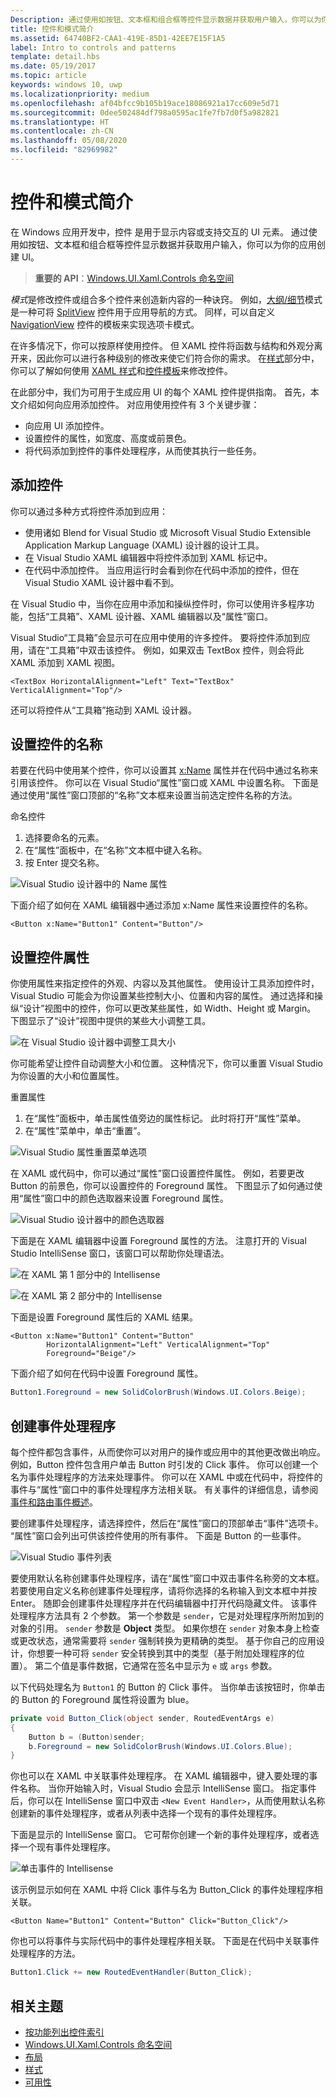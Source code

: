 ```yaml
---
Description: 通过使用如按钮、文本框和组合框等控件显示数据并获取用户输入，你可以为你的应用创建 UI。 下面我们将介绍如何向控件添加应用。
title: 控件和模式简介
ms.assetid: 64740BF2-CAA1-419E-85D1-42EE7E15F1A5
label: Intro to controls and patterns
template: detail.hbs
ms.date: 05/19/2017
ms.topic: article
keywords: windows 10, uwp
ms.localizationpriority: medium
ms.openlocfilehash: af04bfcc9b105b19ace18086921a17cc609e5d71
ms.sourcegitcommit: 0dee502484df798a0595ac1fe7fb7d0f5a982821
ms.translationtype: HT
ms.contentlocale: zh-CN
ms.lasthandoff: 05/08/2020
ms.locfileid: "82969982"
---
```

# <a name="intro-to-controls-and-patterns"></a>控件和模式简介

在 Windows 应用开发中，控件  是用于显示内容或支持交互的 UI 元素。 通过使用如按钮、文本框和组合框等控件显示数据并获取用户输入，你可以为你的应用创建 UI。

> **重要的 API**：[Windows.UI.Xaml.Controls 命名空间](https://docs.microsoft.com/uwp/api/windows.ui.xaml.controls)

*模式*是修改控件或组合多个控件来创造新内容的一种诀窍。 例如，[大纲/细节](master-details.md)模式是一种可将 [SplitView](split-view.md) 控件用于应用导航的方式。 同样，可以自定义 [NavigationView](navigationview.md) 控件的模板来实现选项卡模式。

在许多情况下，你可以按原样使用控件。 但 XAML 控件将函数与结构和外观分离开来，因此你可以进行各种级别的修改来使它们符合你的需求。 在[样式](../style/index.md)部分中，你可以了解如何使用 [XAML 样式](xaml-styles.md)和[控件模板](control-templates.md)来修改控件。

在此部分中，我们为可用于生成应用 UI 的每个 XAML 控件提供指南。 首先，本文介绍如何向应用添加控件。 对应用使用控件有 3 个关键步骤：

- 向应用 UI 添加控件。
- 设置控件的属性，如宽度、高度或前景色。
- 将代码添加到控件的事件处理程序，从而使其执行一些任务。 

## <a name="add-a-control"></a>添加控件
你可以通过多种方式将控件添加到应用：
 
- 使用诸如 Blend for Visual Studio 或 Microsoft Visual Studio Extensible Application Markup Language (XAML) 设计器的设计工具。 
- 在 Visual Studio XAML 编辑器中将控件添加到 XAML 标记中。 
- 在代码中添加控件。 当应用运行时会看到你在代码中添加的控件，但在 Visual Studio XAML 设计器中看不到。

在 Visual Studio 中，当你在应用中添加和操纵控件时，你可以使用许多程序功能，包括“工具箱”、XAML 设计器、XAML 编辑器以及“属性”窗口。 

Visual Studio“工具箱”会显示可在应用中使用的许多控件。 要将控件添加到应用，请在“工具箱”中双击该控件。 例如，如果双击 TextBox 控件，则会将此 XAML 添加到 XAML 视图。 

```xaml
<TextBox HorizontalAlignment="Left" Text="TextBox" VerticalAlignment="Top"/>
```

还可以将控件从“工具箱”拖动到 XAML 设计器。

## <a name="set-the-name-of-a-control"></a>设置控件的名称

若要在代码中使用某个控件，你可以设置其 [x:Name](../../xaml-platform/x-name-attribute.md) 属性并在代码中通过名称来引用该控件。 你可以在 Visual Studio“属性”窗口或 XAML 中设置名称。 下面是通过使用“属性”窗口顶部的“名称”文本框来设置当前选定控件名称的方法。

命名控件
1. 选择要命名的元素。
2. 在“属性”面板中，在“名称”文本框中键入名称。
3. 按 Enter 提交名称。

![Visual Studio 设计器中的 Name 属性](images/add-controls-control-name-designer.png)

下面介绍了如何在 XAML 编辑器中通过添加 x:Name 属性来设置控件的名称。

```xaml
<Button x:Name="Button1" Content="Button"/>
```

## <a name="set-the-control-properties"></a>设置控件属性 

你使用属性来指定控件的外观、内容以及其他属性。 使用设计工具添加控件时，Visual Studio 可能会为你设置某些控制大小、位置和内容的属性。 通过选择和操纵“设计”视图中的控件，你可以更改某些属性，如 Width、Height 或 Margin。 下图显示了“设计”视图中提供的某些大小调整工具。 

![在 Visual Studio 设计器中调整工具大小](images/add-controls-resizing-designer.png)

你可能希望让控件自动调整大小和位置。 这种情况下，你可以重置 Visual Studio 为你设置的大小和位置属性。

重置属性
1. 在“属性”面板中，单击属性值旁边的属性标记。 此时将打开“属性”菜单。
2. 在“属性”菜单中，单击“重置”。

![Visual Studio 属性重置菜单选项](images/add-controls-property-reset.png)

在 XAML 或代码中，你可以通过“属性”窗口设置控件属性。 例如，若要更改 Button 的前景色，你可以设置控件的 Foreground 属性。 下图显示了如何通过使用“属性”窗口中的颜色选取器来设置 Foreground 属性。 

![Visual Studio 设计器中的颜色选取器](images/add-controls-foreground-designer.png)

下面是在 XAML 编辑器中设置 Foreground 属性的方法。 注意打开的 Visual Studio IntelliSense 窗口，该窗口可以帮助你处理语法。 

![在 XAML 第 1 部分中的 Intellisense](images/add-controls-foreground-xaml.png)

![在 XAML 第 2 部分中的 Intellisense](images/add-controls-foreground-xaml-2.png)

下面是设置 Foreground 属性后的 XAML 结果。 

```xaml
<Button x:Name="Button1" Content="Button" 
        HorizontalAlignment="Left" VerticalAlignment="Top"
        Foreground="Beige"/>
```

下面介绍了如何在代码中设置 Foreground 属性。 

```csharp
Button1.Foreground = new SolidColorBrush(Windows.UI.Colors.Beige);
```

## <a name="create-an-event-handler"></a>创建事件处理程序 

每个控件都包含事件，从而使你可以对用户的操作或应用中的其他更改做出响应。 例如，Button 控件包含用户单击 Button 时引发的 Click 事件。 你可以创建一个名为事件处理程序的方法来处理事件。 你可以在 XAML 中或在代码中，将控件的事件与“属性”窗口中的事件处理程序方法相关联。 有关事件的详细信息，请参阅[事件和路由事件概述](../../xaml-platform/events-and-routed-events-overview.md)。

要创建事件处理程序，请选择控件，然后在“属性”窗口的顶部单击“事件”选项卡。 “属性”窗口会列出可供该控件使用的所有事件。 下面是 Button 的一些事件。

![Visual Studio 事件列表](images/add-controls-add-event-designer.png)

要使用默认名称创建事件处理程序，请在“属性”窗口中双击事件名称旁的文本框。 若要使用自定义名称创建事件处理程序，请将你选择的名称输入到文本框中并按 Enter。 随即会创建事件处理程序并在代码编辑器中打开代码隐藏文件。 该事件处理程序方法具有 2 个参数。 第一个参数是 `sender`，它是对处理程序所附加到的对象的引用。 `sender` 参数是 **Object** 类型。 如果你想在 `sender` 对象本身上检查或更改状态，通常需要将 `sender` 强制转换为更精确的类型。 基于你自己的应用设计，你想要一种可将 `sender` 安全转换到其中的类型（基于附加处理程序的位置）。 第二个值是事件数据，它通常在签名中显示为 `e` 或 `args` 参数。

以下代码处理名为 `Button1` 的 Button 的 Click 事件。 当你单击该按钮时，你单击的 Button 的 Foreground 属性将设置为 blue。 

```csharp
private void Button_Click(object sender, RoutedEventArgs e)
{
    Button b = (Button)sender;
    b.Foreground = new SolidColorBrush(Windows.UI.Colors.Blue);
}
```

你也可以在 XAML 中关联事件处理程序。 在 XAML 编辑器中，键入要处理的事件名称。 当你开始输入时，Visual Studio 会显示 IntelliSense 窗口。 指定事件后，你可以在 IntelliSense 窗口中双击 `<New Event Handler>`，从而使用默认名称创建新的事件处理程序，或者从列表中选择一个现有的事件处理程序。 

下面是显示的 IntelliSense 窗口。 它可帮你创建一个新的事件处理程序，或者选择一个现有事件处理程序。

![单击事件的 Intellisense](images/add-controls-add-event-xaml.png)

该示例显示如何在 XAML 中将 Click 事件与名为 Button_Click 的事件处理程序相关联。 

```xaml
<Button Name="Button1" Content="Button" Click="Button_Click"/>
```

你也可以将事件与实际代码中的事件处理程序相关联。 下面是在代码中关联事件处理程序的方法。

```csharp
Button1.Click += new RoutedEventHandler(Button_Click);
```

## <a name="related-topics"></a>相关主题

-   [按功能列出控件索引](controls-by-function.md)
-   [Windows.UI.Xaml.Controls 命名空间](https://docs.microsoft.com/uwp/api/windows.ui.xaml.controls)
-   [布局](../layout/index.md)
-   [样式](../style/index.md)
-   [可用性](../usability/index.md)
